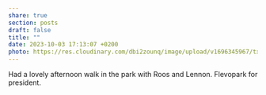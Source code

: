 ```yaml
---
share: true
section: posts
draft: false
title: ""
date: 2023-10-03 17:13:07 +0200
photo: https://res.cloudinary.com/dbi2zounq/image/upload/v1696345967/txhnhkhlbtukrb0ejtp0.jpg
---
```



Had a lovely afternoon walk in the park with Roos and Lennon. Flevopark for president. 

